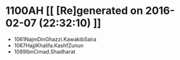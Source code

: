 # 1100AH [[ [Re]generated on 2016-02-07 (22:32:10) ]]

* 1061NajmDinGhazzi.KawakibSaira
* 1067HajjiKhalifa.KashfZunun
* 1089IbnCimad.Shadharat
